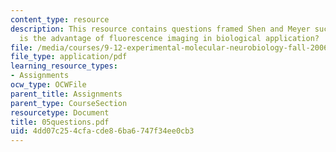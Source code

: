 ```yaml
---
content_type: resource
description: This resource contains questions framed Shen and Meyer such as :What
  is the advantage of fluorescence imaging in biological application?
file: /media/courses/9-12-experimental-molecular-neurobiology-fall-2006/4dd07c254cfacde86ba6747f34ee0cb3_05questions.pdf
file_type: application/pdf
learning_resource_types:
- Assignments
ocw_type: OCWFile
parent_title: Assignments
parent_type: CourseSection
resourcetype: Document
title: 05questions.pdf
uid: 4dd07c25-4cfa-cde8-6ba6-747f34ee0cb3
---
```

